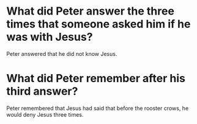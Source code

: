 # What did Peter answer the three times that someone asked him if he was with Jesus?

Peter answered that he did not know Jesus.

# What did Peter remember after his third answer?

Peter remembered that Jesus had said that before the rooster crows, he would deny Jesus three times.
